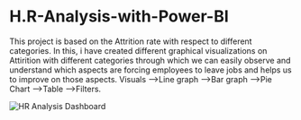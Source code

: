 # H.R-Analysis-with-Power-BI
This project is based on the Attrition rate with respect to different categories.
In this, i have created different graphical visualizations on Attirition with different categories through which we can easily observe and understand which aspects are forcing employees to leave jobs and helps us to improve on those aspects.
Visuals
-->Line graph
-->Bar graph
-->Pie Chart
-->Table
-->Filters.

![HR Analysis Dashboard](https://github.com/adeebmaroof7862/H.R-Analysis-with-Power-BI/assets/124773771/61101141-f19d-4a60-babf-1a45be9f8c1a)
